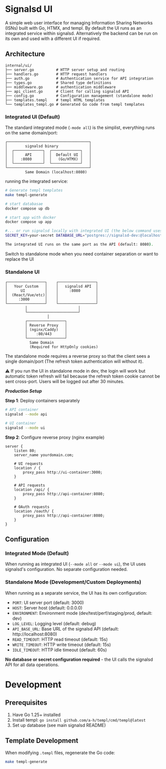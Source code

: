 # Signalsd UI

A simple web user interface for managing Information Sharing Networks (ISNs) built with Go, HTMX, and templ. By default the UI runs as an integrated service within signalsd. Alternatively the backend can be run on its own and used with a different UI if required.

## Architecture

```
internal/ui/
├── server.go          # HTTP server setup and routing
├── handlers.go        # HTTP request handlers
├── auth.go            # Authentication service for API integration
├── types.go           # Shared type definitions
├── middleware.go      # authentication middleware
├── api_client.go      # Client for calling signalsd API
├── config.go          # Configuration management (standalone mode)
├── templates.templ    # templ HTML templates
└── templates_templ.go # Generated Go code from templ templates
```


###  Integrated UI (Default)

The standard integrated mode (`-mode all`) is the simplist, everything runs on the same domain/port:

```
┌─────────────────────────────────────┐
│        signalsd binary              │
│  ┌─────────────┐  ┌─────────────┐   │
│  │     API     │  │  Default UI │   │
│  │   :8080     │  │   (Go/HTMX) │   │
│  └─────────────┘  └─────────────┘   │
└─────────────────────────────────────┘
         Same Domain (localhost:8080)
```
running the integrated service:

```bash
# Generate templ templates
make templ-generate

# start databasae
docker compose up db

# start app with docker
docker compose up app

#... or run signalsd locally with integrated UI (the below command uses the signalsd docker db)
SECRET_KEY=your-secret DATABASE_URL="postgres://signalsd-dev:@localhost:15432/signalsd_admin?sslmode=disable" signalsd --mode all

The integrated UI runs on the same port as the API (default: 8080).
```
Switch to standalone mode when you need container separation or want to replace the UI

### Standalone UI 

```
┌─────────────────┐    ┌─────────────────┐
│   Your Custom   │    │   signalsd API  │
│      UI         │    │     :8080       │
│  (React/Vue/etc)│    │                 │
│     :3000       │    │                 │
└─────────────────┘    └─────────────────┘
         │                       │
         └───────────────────────┘
                   │
         ┌─────────────────┐
         │ Reverse Proxy   │
         │ (nginx/Caddy)   │
         │    :80/443      │
         └─────────────────┘
           Same Domain
           (Required for HttpOnly cookies)
```

The standalone mode requires a reverse proxy so that the client sees a single domain/port (The refresh token authentication will without it).

⚠️ If you run the UI in standalone mode in dev, the login will work but automatic token refresh will fail because the refresh token cookie cannot be sent cross-port. Users will be logged out after 30 minutes.

***Production Setup***

**Step 1**: Deploy containers separately
```bash
# API container
signalsd --mode api

# UI container
signalsd --mode ui
```

**Step 2**: Configure reverse proxy (nginx example)
```nginx
server {
    listen 80;
    server_name yourdomain.com;

    # UI requests
    location / {
        proxy_pass http://ui-container:3000;
    }

    # API requests
    location /api/ {
        proxy_pass http://api-container:8080;
    }

    # OAuth requests
    location /oauth/ {
        proxy_pass http://api-container:8080;
    }
}
```
## Configuration

### Integrated Mode (Default)
When running as integrated UI (`--mode all` or `--mode ui`), the UI uses signalsd's configuration. No separate configuration needed.

### Standalone Mode (Development/Custom Deployments)

When running as a separate service, the UI has its own configuration:

- `PORT`: UI server port (default: 3000)
- `HOST`: Server host (default: 0.0.0.0)
- `ENVIRONMENT`: Environment mode (dev/test/perf/staging/prod, default: dev)
- `LOG_LEVEL`: Logging level (default: debug)
- `API_BASE_URL`: Base URL of the signalsd API (default: http://localhost:8080)
- `READ_TIMEOUT`: HTTP read timeout (default: 15s)
- `WRITE_TIMEOUT`: HTTP write timeout (default: 15s)
- `IDLE_TIMEOUT`: HTTP idle timeout (default: 60s)

**No database or secret configuration required** - the UI calls the signalsd API for all data operations.

# Development

## Prerequisites

1. Have Go 1.25+ installed
2. Install templ: `go install github.com/a-h/templ/cmd/templ@latest`
3. Set up database (see main signalsd README)

## Template Development

When modifying `.templ` files, regenerate the Go code:

```bash
make templ-generate
```